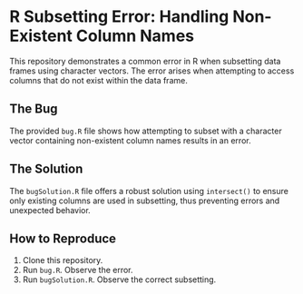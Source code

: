 # R Subsetting Error: Handling Non-Existent Column Names

This repository demonstrates a common error in R when subsetting data frames using character vectors. The error arises when attempting to access columns that do not exist within the data frame.

## The Bug
The provided `bug.R` file shows how attempting to subset with a character vector containing non-existent column names results in an error.

## The Solution
The `bugSolution.R` file offers a robust solution using `intersect()` to ensure only existing columns are used in subsetting, thus preventing errors and unexpected behavior.

## How to Reproduce
1. Clone this repository.
2. Run `bug.R`. Observe the error.
3. Run `bugSolution.R`. Observe the correct subsetting.